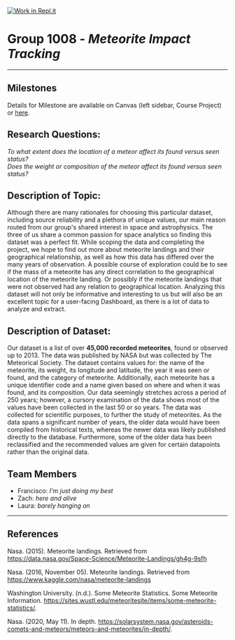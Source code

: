[![Work in Repl.it](https://classroom.github.com/assets/work-in-replit-14baed9a392b3a25080506f3b7b6d57f295ec2978f6f33ec97e36a161684cbe9.svg)](https://classroom.github.com/online_ide?assignment_repo_id=359300&assignment_repo_type=GroupAssignmentRepo)
# Group 1008 - *Meteorite Impact Tracking*

---

## Milestones

Details for Milestone are available on Canvas (left sidebar, Course Project) or [here](https://firas.moosvi.com/courses/data301/project/milestone01.html).

## Research Questions:

*To what extent does the location of a meteor affect its found versus seen status?* <br>
*Does the weight or composition of the meteor affect its found versus seen status?*

## Description of Topic:

Although there are many rationales for choosing this particular dataset, including source reliability and a plethora of unique values, our main reason routed from our group's shared interest in space and astrophysics. The three of us share a common passion for space analytics so finding this dataset was a perfect fit. While scoping the data and completing the project, we hope to find out more about meteorite landings and their geographical relationship, as well as how this data has differed over the many years of observation. A possible course of exploration could be to see if the mass of a meteorite has any direct correlation to the geographical location of the meteorite landing. Or possibly if the meteorite landings that were not observed had any relation to geographical location. Analyzing this dataset will not only be informative and interesting to us but will also be an excellent topic for a user-facing Dashboard, as there is a lot of data to analyze and extract.

## Description of Dataset:

Our dataset is a list of over **45,000 recorded meteorites**, found or observed up to 2013. The data was published by NASA but was collected by The Meteorical Society. The dataset contains values for: the name of the meteorite, its weight, its longitude and latitude, the year it was seen or found, and the category of meteorite. Additionally, each meteorite has a unique identifier code and a name given based on where and when it was found, and its composition. Our data seemingly stretches across a period of 250 years; however, a cursory examination of the data shows most of the values have been collected in the last 50 or so years. The data was collected for scientific purposes, to further the study of meteorites. As the data spans a significant number of years, the older data would have been compiled from historical texts, whereas the newer data was likely published directly to the database. Furthermore, some of the older data has been reclassified and the recommended values are given for certain datapoints rather than the original data.

## Team Members

- Francisco: *I'm just doing my best*
- Zach: *here and alive*
- Laura: *barely hanging on*

---

## References

Nasa. (2015). Meteorite landings. Retrieved from  
    https://data.nasa.gov/Space-Science/Meteorite-Landings/gh4g-9sfh

Nasa. (2016, November 05). Meteorite landings. Retrieved from  
    https://www.kaggle.com/nasa/meteorite-landings
  
Washington University. (n.d.). Some Meteorite Statistics. Some Meteorite Information. 
    https://sites.wustl.edu/meteoritesite/items/some-meteorite-statistics/. 
    
Nasa. (2020, May 11). In depth. 
    https://solarsystem.nasa.gov/asteroids-comets-and-meteors/meteors-and-meteorites/in-depth/. 

